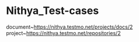 # Nithya_Test-cases

document~https://nithya.testmo.net/projects/docs/2
project~https://nithya.testmo.net/repositories/2
